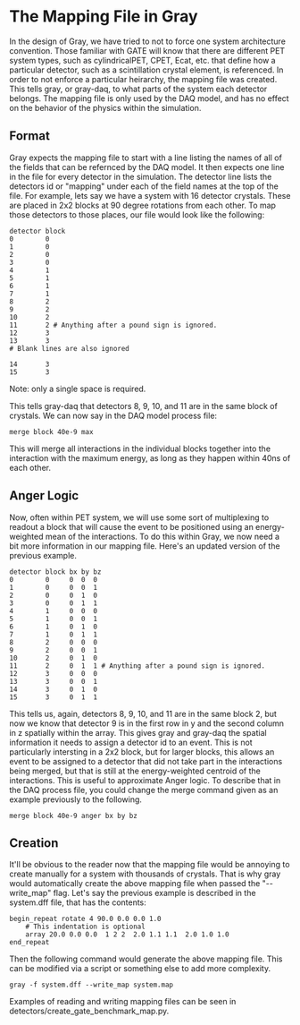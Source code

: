 # The Mapping File in Gray
In the design of Gray, we have tried to not to force one system architecture
convention.  Those familiar with GATE will know that there are different PET
system types, such as cylindricalPET, CPET, Ecat, etc. that define how a
particular detector, such as a scintillation crystal element, is referenced.
In order to not enforce a particular heirarchy, the mapping file was created.
This tells gray, or gray-daq, to what parts of the system each detector
belongs.  The mapping file is only used by the DAQ model, and has no effect on
the behavior of the physics within the simulation.

## Format
Gray expects the mapping file to start with a line listing the names of all of
the fields that can be refernced by the DAQ model.  It then expects one line in
the file for every detector in the simulation.  The detector line lists the
detectors id or "mapping" under each of the field names at the top of the file.
For example, lets say we have a system with 16 detector crystals.  These are
placed in 2x2 blocks at 90 degree rotations from each other.  To map those
detectors to those places, our file would look like the following:

```
detector block
0        0
1        0
2        0
3        0
4        1
5        1
6        1
7        1
8        2
9        2
10       2
11       2 # Anything after a pound sign is ignored.
12       3
13       3
# Blank lines are also ignored

14       3
15       3
```

Note: only a single space is required.

This tells gray-daq that detectors 8, 9, 10, and 11 are in the same block of
crystals.  We can now say in the DAQ model process file:

```
merge block 40e-9 max
```

This will merge all interactions in the individual blocks together into the
interaction with the maximum energy, as long as they happen within 40ns of each
other.

## Anger Logic
Now, often within PET system, we will use some sort of multiplexing to readout
a block that will cause the event to be positioned using an energy-weighted
mean of the interactions.  To do this within Gray, we now need a bit more
information in our mapping file.  Here's an updated version of the previous
example.

```
detector block bx by bz
0        0     0  0  0
1        0     0  0  1
2        0     0  1  0
3        0     0  1  1
4        1     0  0  0
5        1     0  0  1
6        1     0  1  0
7        1     0  1  1
8        2     0  0  0
9        2     0  0  1
10       2     0  1  0
11       2     0  1  1 # Anything after a pound sign is ignored.
12       3     0  0  0
13       3     0  0  1
14       3     0  1  0
15       3     0  1  1
```

This tells us, again, detectors 8, 9, 10, and 11 are in the same block 2, but
now we know that detector 9 is in the first row in y and the second column in z
spatially within the array.  This gives gray and gray-daq the spatial
information it needs to assign a detector id to an event.  This is not
particularly intersting in a 2x2 block, but for larger blocks, this allows an
event to be assigned to a detector that did not take part in the interactions
being merged, but that is still at the energy-weighted centroid of the
interactions.  This is useful to approximate Anger logic.  To describe that in
the DAQ process file, you could change the merge command given as an example
previously to the following.

```
merge block 40e-9 anger bx by bz
```

## Creation
It'll be obvious to the reader now that the mapping file would be annoying to
create manually for a system with thousands of crystals.  That is why gray
would automatically create the above mapping file when passed the "--write_map"
flag.  Let's say the previous example is described in the system.dff file, that
has the contents:

```
begin_repeat rotate 4 90.0 0.0 0.0 1.0
    # This indentation is optional
    array 20.0 0.0 0.0  1 2 2  2.0 1.1 1.1  2.0 1.0 1.0
end_repeat
```

Then the following command would generate the above mapping file.  This can
be modified via a script or something else to add more complexity.

```
gray -f system.dff --write_map system.map
```

Examples of reading and writing mapping files can be seen in
detectors/create_gate_benchmark_map.py.
